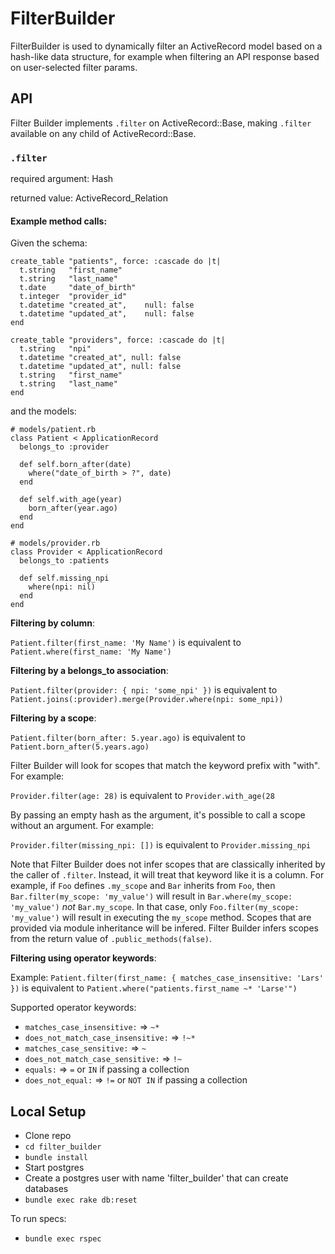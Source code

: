 # FilterBuilder

FilterBuilder is used to dynamically filter an ActiveRecord model based on a hash-like data structure, for example when filtering an API response based on user-selected filter params.

## API

Filter Builder implements `.filter` on ActiveRecord::Base, making `.filter` available on any child of ActiveRecord::Base.

### `.filter`
required argument: Hash

returned value: ActiveRecord_Relation

#### Example method calls:

Given the schema:
```
create_table "patients", force: :cascade do |t|
  t.string   "first_name"
  t.string   "last_name"
  t.date     "date_of_birth"
  t.integer  "provider_id"
  t.datetime "created_at",    null: false
  t.datetime "updated_at",    null: false
end

create_table "providers", force: :cascade do |t|
  t.string   "npi"
  t.datetime "created_at", null: false
  t.datetime "updated_at", null: false
  t.string   "first_name"
  t.string   "last_name"
end
```

and the models:
```
# models/patient.rb
class Patient < ApplicationRecord
  belongs_to :provider

  def self.born_after(date)
    where("date_of_birth > ?", date)
  end

  def self.with_age(year)
    born_after(year.ago)
  end
end

# models/provider.rb
class Provider < ApplicationRecord
  belongs_to :patients

  def self.missing_npi
    where(npi: nil)
  end
end
```

**Filtering by column**:

`Patient.filter(first_name: 'My Name')` is equivalent to `Patient.where(first_name: 'My Name')`

**Filtering by a belongs_to association**:

`Patient.filter(provider: { npi: 'some_npi' })` is equivalent to `Patient.joins(:provider).merge(Provider.where(npi: some_npi))`

**Filtering by a scope**:

`Patient.filter(born_after: 5.year.ago)` is equivalent to `Patient.born_after(5.years.ago)`

Filter Builder will look for scopes that match the keyword prefix with "with". For example:

`Provider.filter(age: 28)` is equivalent to `Provider.with_age(28`

By passing an empty hash as the argument, it's possible to call a scope without an argument. For example:

`Provider.filter(missing_npi: [])` is equivalent to `Provider.missing_npi`

Note that Filter Builder does not infer scopes that are classically inherited by the caller of `.filter`. Instead, it will treat that keyword like it is a column. For example, if `Foo` defines `.my_scope` and `Bar` inherits from `Foo`, then `Bar.filter(my_scope: 'my_value')` will result in `Bar.where(my_scope: 'my_value')` _not_ `Bar.my_scope`. In that case, only `Foo.filter(my_scope: 'my_value')` will result in executing the `my_scope` method. Scopes that are provided via module inheritance will be infered. Filter Builder infers scopes from the return value of `.public_methods(false)`.

**Filtering using operator keywords**:

Example: `Patient.filter(first_name: { matches_case_insensitive: 'Lars' })` is equivalent to `Patient.where("patients.first_name ~* 'Larse'")`

Supported operator keywords:
- `matches_case_insensitive:` => `~*`
- `does_not_match_case_insensitive:` => `!~*`
- `matches_case_sensitive:` => `~`
- `does_not_match_case_sensitive:` => `!~`
- `equals:` => `=` or `IN` if passing a collection
- `does_not_equal:` => `!=` or `NOT IN` if passing a collection

## Local Setup

- Clone repo
- `cd filter_builder`
- `bundle install`
- Start postgres
- Create a postgres user with name 'filter_builder' that can create databases
- `bundle exec rake db:reset`

To run specs:
- `bundle exec rspec`

